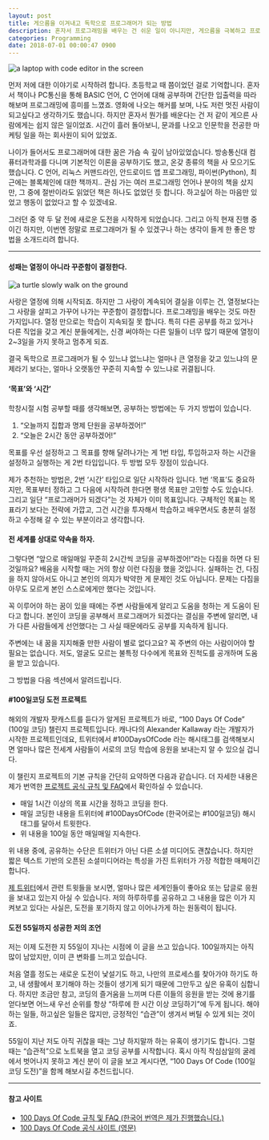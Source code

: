 ```yaml
---
layout: post
title: 게으름을 이겨내고 독학으로 프로그래머가 되는 방법
description: 혼자서 프로그래밍을 배우는 건 쉬운 일이 아니지만, 게으름을 극복하고 프로그래머가 되는 방법을 소개합니다.
categories: Programming
date: 2018-07-01 00:00:47 0900
---
```

![a laptop with code editor in the screen](/wp-content/uploads/2018/07/laptop-with-code-editor.jpg)

먼저 저에 대한 이야기로 시작하려 합니다. 초등학교 때 쯤이었던 걸로 기억합니다. 혼자서 책이나 PC통신을 통해 BASIC 언어, C 언어에 대해 공부하며 간단한 입출력을 따라 해보며 프로그래밍에 흥미를 느꼈죠. 영화에 나오는 해커를 보며, 나도 저런 멋진 사람이 되고싶다고 생각하기도 했습니다. 하지만 혼자서 뭔가를 배운다는 건 저 같이 게으른 사람에게는 쉽지 않은 일이었죠. 시간이 흘러 돌아보니, 문과를 나오고 인문학을 전공한 마케팅 일을 하는 회사원이 되어 있었죠.

나이가 들어서도 프로그래머에 대한 꿈은 가슴 속 깊이 남아있었습니다. 방송통신대 컴퓨터과학과를 다니며 기본적인 이론을 공부하기도 했고, 온갖 종류의 책을 사 모으기도 했습니다. C 언어, 리눅스 커맨드라인, 안드로이드 앱 프로그래밍, 파이썬(Python), 최근에는 블록체인에 대한 책까지.. 관심 가는 여러 프로그래밍 언어나 분야의 책을 샀지만, 그 중에 절반이라도 읽었던 책은 하나도 없었던 듯 합니다. 하고싶어 하는 마음만 있었고 행동이 없었다고 할 수 있겠네요.

그러던 중 약 두 달 전에 새로운 도전을 시작하게 되었습니다. 그리고 아직 현재 진행 중이긴 하지만, 이번엔 정말로 프로그래머가 될 수 있겠구나 하는 생각이 들게 한 좋은 방법을 소개드리려 합니다.

* * *

#### 성패는 열정이 아니라 꾸준함이 결정한다.

![a turtle slowly walk on the ground](/wp-content/uploads/2018/07/turtle-steady.jpg)

사랑은 열정에 의해 시작되죠. 하지만 그 사랑이 계속되어 결실을 이루는 건, 열정보다는 그 사랑을 살피고 가꾸어 나가는 꾸준함이 결정합니다. 프로그래밍을 배우는 것도 마찬가지입니다. 열정 만으로는 학습이 지속되질 못 합니다. 특히 다른 공부를 하고 있거나 다른 직업을 갖고 계신 분들에게는, 신경 써야하는 다른 일들이 너무 많기 때문에 열정이 2~3일을 가지 못하고 멈추게 되죠.

결국 독학으로 프로그래머가 될 수 있느냐 없느냐는 얼마나 큰 열정을 갖고 있느냐의 문제라기 보다는, 얼마나 오랫동안 꾸준히 지속할 수 있느냐로 귀결됩니다.

#### ‘목표’와 ‘시간’

학창시절 시험 공부할 때를 생각해보면, 공부하는 방법에는 두 가지 방법이 있습니다.

  1. “오늘까지 집합과 명제 단원을 공부하겠어!”
  2. “오늘은 2시간 동안 공부하겠어!”

목표를 우선 설정하고 그 목표를 향해 달려나가는 게 1번 타입, 투입하고자 하는 시간을 설정하고 실행하는 게 2번 타입입니다. 두 방법 모두 장점이 있습니다.

제가 추천하는 방법은, 2번 ‘시간’ 타입으로 일단 시작하라 입니다. 1번 ‘목표’도 중요하지만, 목표부터 정하고 그 다음에 시작하려 한다면 평생 목표만 고민할 수도 있습니다. 그리고 일단 “프로그래머가 되겠다”는 것 자체가 이미 목표입니다. 구체적인 목표는 목표라기 보다는 전략에 가깝고, 그건 시간을 투자해서 학습하고 배우면서도 충분히 설정하고 수정해 갈 수 있는 부분이라고 생각합니다.

#### 전 세계를 상대로 약속을 하자.

그렇다면 “앞으로 매일매일 꾸준히 2시간씩 코딩을 공부하겠어!”라는 다짐을 하면 다 된 것일까요? 배움을 시작할 때는 거의 항상 이런 다짐을 했을 것입니다. 실패하는 건, 다짐을 하지 않아서도 아니고 본인의 의지가 박약한 게 문제인 것도 아닙니다. 문제는 다짐을 아무도 모르게 본인 스스로에게만 했다는 것입니다.

꼭 이루어야 하는 꿈이 있을 때에는 주변 사람들에게 알리고 도움을 청하는 게 도움이 된다고 합니다. 본인이 코딩을 공부해서 프로그래머가 되겠다는 결심을 주변에 알리면, 내가 다른 사람들에게 선언했다는 그 사실 때문에라도 공부를 지속하게 됩니다.

주변에는 내 꿈을 지지해줄 만한 사람이 별로 없다고요? 꼭 주변의 아는 사람이어야 할 필요는 없습니다. 저도, 얼굴도 모르는 불특정 다수에게 목표와 진척도를 공개하며 도움을 받고 있습니다.

그 방법을 다음 섹션에서 알려드립니다.

#### #100일코딩 도전 프로젝트

해외의 개발자 팟캐스트를 듣다가 알게된 프로젝트가 바로, “100 Days Of Code” (100일 코딩) 챌린지 프로젝트입니다. 캐나다의 Alexander Kallaway 라는 개발자가 시작한 프로젝트인데요, 트위터에서 #100DaysOfCode 라는 해시태그를 검색해보시면 얼마나 많은 전세계 사람들이 서로의 코딩 학습에 응원을 보내는지 알 수 있으실 겁니다.

이 챌린지 프로젝트의 기본 규칙을 간단히 요약하면 다음과 같습니다. 더 자세한 내용은 제가 번역한 [프로젝트 공식 규칙 및 FAQ](https://github.com/kallaway/100-days-of-code/blob/master/intl/ko/README-ko.md)에서 확인하실 수 있습니다.

  * 매일 1시간 이상의 목표 시간을 정하고 코딩을 한다.
  * 매일 코딩한 내용을 트위터에 #100DaysOfCode (한국어로는 #100일코딩) 해시태그를 달아서 트윗한다.
  * 위 내용을 100일 동안 매일매일 지속한다.

위 내용 중에, 공유하는 수단은 트위터가 아닌 다른 소셜 미디어도 괜찮습니다. 하지만 짧은 텍스트 기반의 오픈된 소셜미디어라는 특성을 가진 트위터가 가장 적합한 매체이긴 합니다.

[제 트위터](http://twitter.com/stollener)에서 관련 트윗들을 보시면, 얼마나 많은 세계인들이 좋아요 또는 답글로 응원을 보내고 있는지 아실 수 있습니다. 저의 하루하루를 공유하고 그 내용을 많은 이가 지켜보고 있다는 사실은, 도전을 포기하지 않고 이어나가게 하는 원동력이 됩니다.

#### 도전 55일까지 성공한 저의 조언

저는 이제 도전한 지 55일이 지나는 시점에 이 글을 쓰고 있습니다. 100일까지는 아직 많이 남았지만, 이미 큰 변화를 느끼고 있습니다.

처음 열흘 정도는 새로운 도전이 낯설기도 하고, 나만의 프로세스를 찾아가야 하기도 하고, 내 생활에서 포기해야 하는 것들이 생기게 되기 때문에 그만두고 싶은 유혹이 심합니다. 하지만 조금만 참고, 코딩의 즐거움을 느끼며 다른 이들의 응원을 받는 것에 용기를 얻다보면 어느새 우선 순위를 항상 “하루에 한 시간 이상 코딩하기”에 두게 됩니다. 해야하는 일들, 하고싶은 일들은 많지만, 긍정적인 “습관”이 생겨서 버틸 수 있게 되는 것이죠.

55일이 지난 저도 아직 귀찮을 때는 그냥 하지말까 하는 유혹이 생기기도 합니다. 그럴 때는 “습관적”으로 노트북을 열고 코딩 공부를 시작합니다. 혹시 아직 작심삼일의 굴레에서 벗어나지 못하고 계신 분이 이 글을 보고 계시다면, “100 Days Of Code (100일 코딩 도전)”을 함께 해보시길 추천드립니다.

* * *

#### 참고 사이트

  * [100 Days Of Code 규칙 및 FAQ (한국어 번역은 제가 진행했습니다.)](https://github.com/kallaway/100-days-of-code/blob/master/intl/ko/README-ko.md)
  * [100 Days Of Code 공식 사이트 (영문)](http://www.100daysofcode.com/")